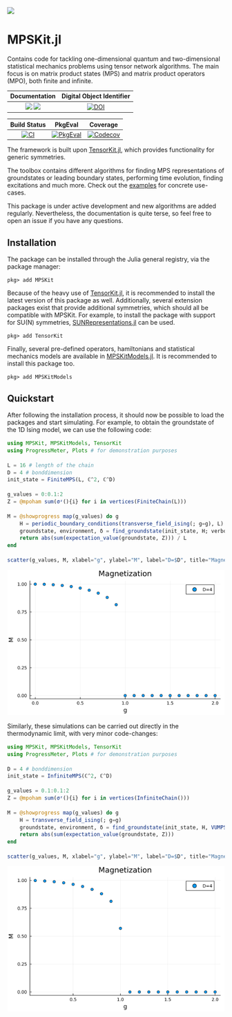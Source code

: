 <img src="https://github.com/maartenvd/MPSKit.jl/blob/master/docs/src/assets/logo.svg" width="150">

# MPSKit.jl

Contains code for tackling one-dimensional quantum and two-dimensional statistical mechanics
problems using tensor network algorithms. The main focus is on matrix product states (MPS)
and matrix product operators (MPO), both finite and infinite.

| **Documentation** | **Digital Object Identifier** |
|:-----------------:|:-----------------------------:|
| [![][docs-stable-img]][docs-stable-url] [![][docs-dev-img]][docs-dev-url] | [![DOI][doi-img]][doi-url] |

| **Build Status** | **PkgEval** | **Coverage** |
|:----------------:|:------------:|:------------:|
| [![CI][ci-img]][ci-url] | [![PkgEval][pkgeval-img]][pkgeval-url] | [![Codecov][codecov-img]][codecov-url] |

[docs-stable-img]: https://img.shields.io/badge/docs-stable-blue.svg
[docs-stable-url]: https://maartenvd.github.io/MPSKit.jl/stable

[docs-dev-img]: https://img.shields.io/badge/docs-dev-blue.svg
[docs-dev-url]: https://maartenvd.github.io/MPSKit.jl/dev

[doi-img]: https://zenodo.org/badge/DOI/10.5281/zenodo.10654901.svg
[doi-url]: https://doi.org/10.5281/zenodo.10654901

[codecov-img]: https://codecov.io/gh/maartenvd/MPSKit.jl/branch/master/graph/badge.svg
[codecov-url]: https://codecov.io/gh/maartenvd/MPSKit.jl

[ci-img]: https://github.com/maartenvd/MPSKit.jl/actions/workflows/CI.yml/badge.svg
[ci-url]: https://github.com/maartenvd/MPSKit.jl/actions/workflows/CI.yml

[pkgeval-img]: https://JuliaCI.github.io/NanosoldierReports/pkgeval_badges/T/MPSKit.svg
[pkgeval-url]: https://JuliaCI.github.io/NanosoldierReports/pkgeval_badges/T/MPSKit.html

The framework is built upon
[TensorKit.jl](https://github.com/jutho/TensorKit.jl), which provides functionality for
generic symmetries.

The toolbox contains different algorithms for finding MPS representations of groundstates or
leading boundary states, performing time evolution, finding excitations and much more. Check
out the [examples](https://maartenvd.github.io/MPSKit.jl/dev/examples/) for concrete
use-cases.

This package is under active development and new algorithms are added regularly.
Nevertheless, the documentation is quite terse, so feel free to open an issue if you have
any questions.

## Installation

The package can be installed through the Julia general registry, via the package manager:

```julia-repl
pkg> add MPSKit
```

Because of the heavy use of [TensorKit.jl](https://github.com/jutho/TensorKit.jl), it is
recommended to install the latest version of this package as well. Additionally, several
extension packages exist that provide additional symmetries, which should all be compatible
with MPSKit. For example, to install the package with support for SU(N) symmetries,
[SUNRepresentations.jl](https://github.com/maartenvd/SUNRepresentations.jl) can be used.

```julia-repl
pkg> add TensorKit
```

Finally, several pre-defined operators, hamiltonians and statistical mechanics models are available in [MPSKitModels.jl](https://github.com/maartenvd/MPSKitModels.jl). It is recommended to install this package too.

```julia-repl
pkg> add MPSKitModels
```

## Quickstart

After following the installation process, it should now be possible to load the packages and
start simulating. For example, to obtain the groundstate of the 1D Ising model, we can use
the following code:

```julia
using MPSKit, MPSKitModels, TensorKit
using ProgressMeter, Plots # for demonstration purposes

L = 16 # length of the chain
D = 4 # bonddimension
init_state = FiniteMPS(L, ℂ^2, ℂ^D)

g_values = 0:0.1:2
Z = @mpoham sum(σᶻ(){i} for i in vertices(FiniteChain(L)))

M = @showprogress map(g_values) do g
    H = periodic_boundary_conditions(transverse_field_ising(; g=g), L)
    groundstate, environment, δ = find_groundstate(init_state, H; verbose=false)
    return abs(sum(expectation_value(groundstate, Z))) / L
end

scatter(g_values, M, xlabel="g", ylabel="M", label="D=$D", title="Magnetization")
```

![Magnetization](docs/src/assets/README_ising_finite.png)

Similarly, these simulations can be carried out directly in the thermodynamic limit, with
very minor code-changes:

```julia
using MPSKit, MPSKitModels, TensorKit
using ProgressMeter, Plots # for demonstration purposes

D = 4 # bonddimension
init_state = InfiniteMPS(ℂ^2, ℂ^D)

g_values = 0.1:0.1:2
Z = @mpoham sum(σᶻ(){i} for i in vertices(InfiniteChain()))

M = @showprogress map(g_values) do g
    H = transverse_field_ising(; g=g)
    groundstate, environment, δ = find_groundstate(init_state, H, VUMPS(; verbosity=0))
    return abs(sum(expectation_value(groundstate, Z)))
end

scatter(g_values, M, xlabel="g", ylabel="M", label="D=$D", title="Magnetization")
```

![Magnetization](docs/src/assets/README_ising_infinite.png)
